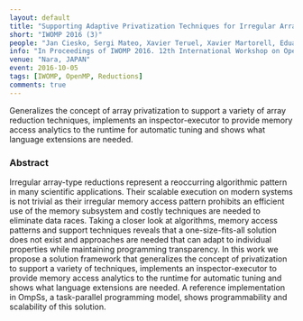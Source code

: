 ```yaml
---
layout: default
title: "Supporting Adaptive Privatization Techniques for Irregular Array Reductions in Task-Parallel Programming Models"
short: "IWOMP 2016 (3)"
people: "Jan Ciesko, Sergi Mateo, Xavier Teruel, Xavier Martorell, Eduard Ayguadé and Jesús Labarta"
info: "In Proceedings of IWOMP 2016. 12th International Workshop on OpenMP. (p. 336-349)"
venue: "Nara, JAPAN"
event: 2016-10-05
tags: [IWOMP, OpenMP, Reductions]
comments: true
---
```


Generalizes the concept of array privatization to support a variety of array
reduction techniques, implements an inspector-executor to provide memory access
analytics to the runtime for automatic tuning and shows what language
extensions are needed.


### Abstract
Irregular array-type reductions represent a reoccurring algorithmic pattern in
many scientific applications. Their scalable execution on modern systems is not
trivial as their irregular memory access pattern prohibits an efficient use of
the memory subsystem and costly techniques are needed to eliminate data races.
Taking a closer look at algorithms, memory access patterns and support
techniques reveals that a one-size-fits-all solution does not exist and
approaches are needed that can adapt to individual properties while maintaining
programming transparency. In this work we propose a solution framework that
generalizes the concept of privatization to support a variety of techniques,
implements an inspector-executor to provide memory access analytics to the
runtime for automatic tuning and shows what language extensions are needed. A
reference implementation in OmpSs, a task-parallel programming model, shows
programmability and scalability of this solution.

